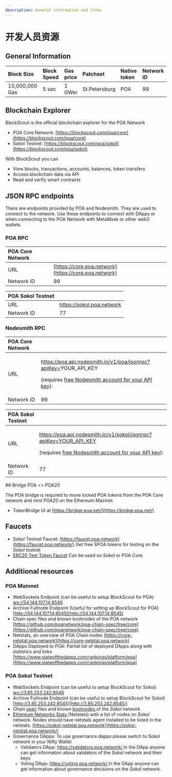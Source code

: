 ```yaml
---
description: General information and links
---
```


# 开发人员资源

## General Information <a id="general-information"></a>

| Block Size | Block Speed | Gas price | Patchset | Native token | Network ID |
| :--- | :--- | :--- | :--- | :--- | :--- |
| 10,000,000 Gas | 5 sec | 1 GWei | St.Petersburg | POA | 99 |

## Blockchain Explorer <a id="blockchain-explorer"></a>

BlockScout is the official blockchain explorer for the POA Network

* POA Core Network: [https://blockscout.com/poa/core](https://blockscout.com/poa/core)
* Sokol Testnet: [https://blockscout.com/poa/sokol](https://blockscout.com/poa/sokol)

With BlockScout you can

* View blocks, transactions, accounts, balances, token transfers
* Access blockchain data via API
* Read and verify smart contracts

## JSON RPC endpoints <a id="json-rpc-endpoints"></a>

There are endpoints provided by POA and Nodesmith. They are used to connect to the network. Use these endpoints to connect with DApps or when connecting to the POA Network with MetaMask or other web3 wallets.

### POA RPC <a id="poa-rpc"></a>

| ​POA Core Network | ​ |
| :--- | :--- |
| URL | ​[https://core.poa.network](https://core.poa.network) |
| Network ID | 99 |

| **POA Sokol Testnet** |  |
| :--- | :--- |
| URL | https://sokol.poa.network |
| Network ID | 77 |

### **Nodesmith RPC** <a id="nodesmith-rpc"></a>

<table>
  <thead>
    <tr>
      <th style="text-align:left">&#x200B;POA Core Network</th>
      <th style="text-align:left">&#x200B;</th>
    </tr>
  </thead>
  <tbody>
    <tr>
      <td style="text-align:left">URL</td>
      <td style="text-align:left">
        <p>&#x200B;<a href="https://poa.api.nodesmith.io/v1/dai/jsonrpc?apiKey=YOUR_API_KEY">https://poa.api.nodesmith.io/v1/poa/jsonrpc?apiKey=</a>&#x200B;YOUR_API_KEY</p>
        <p>(requires <a href="https://nodesmith.io/docs/#/overview/httpsQuickstart">free Nodesmith account for your API key</a>):</p>
      </td>
    </tr>
    <tr>
      <td style="text-align:left">Network ID</td>
      <td style="text-align:left">99</td>
    </tr>
  </tbody>
</table><table>
  <thead>
    <tr>
      <th style="text-align:left">POA Sokol Testnet</th>
      <th style="text-align:left">&#x200B;</th>
    </tr>
  </thead>
  <tbody>
    <tr>
      <td style="text-align:left">URL</td>
      <td style="text-align:left">
        <p><a href="https://poa.api.nodesmith.io/v1/sokol/jsonrpc?apiKey=YOUR_API_KEY">https://poa.api.nodesmith.io/v1/sokol/jsonrpc?apiKey=YOUR_API_KEY</a>
        </p>
        <p>(requires <a href="https://nodesmith.io/docs/#/overview/httpsQuickstart">free Nodesmith account for your API key</a>):</p>
      </td>
    </tr>
    <tr>
      <td style="text-align:left">Network ID</td>
      <td style="text-align:left">77</td>
    </tr>
  </tbody>
</table>## Bridge POA &lt;&gt; POA20 <a id="bridge-dai-less-than-greater-than-xdai"></a>

The POA bridge is required to move locked POA tokens from the POA Core network and mint POA20 on the Ethereum Mainnet.

* TokenBridge UI at [https://bridge.poa.net/](https://bridge.poa.net/)

## **Faucets** <a id="additional-resources"></a>

* Sokol Testnet Faucet: [https://faucet.poa.network](https://faucet.poa.network/) Get free SPOA tokens for testing on the _Sokol_ testnet 
* [ERC20 Test Token Faucet](erc20-test-token-faucet.md) Can be used on Sokol or POA Core. 

## **Additional resources** <a id="additional-resources"></a>

### **POA Mainnet**

* WebSockets Endpoint \(can be useful to setup BlockScout for POA\) [ws://54.144.107.14:8546](ws://54.144.107.14:8546)
* Archive Fullnode Endpoint \(Useful for setting up BlockScout for POA\) [http://54.144.107.14:8545](http://54.144.107.14:8545)
* Chain spec files and known bootnodes of the POA network [https://github.com/poanetwork/poa-chain-spec/tree/core](https://github.com/poanetwork/poa-chain-spec/tree/core)
* Netstats, an overview of POA Chain nodes [https://core-netstat.poa.network](https://core-netstat.poa.network)
* DApps Deployed to POA: Partial list of deployed DApps along with statistics and links [https://www.stateofthedapps.com/rankings/platform/poa](https://www.stateofthedapps.com/rankings/platform/poa)

### POA Sokol Testnet

* WebSockets Endpoint \(can be useful to setup BlockScout for Sokol\) [ws://3.85.253.242:8546](ws://3.85.253.242:8546)
* Archive Fullnode Endpoint \(can be useful to setup BlockScout for Sokol\) [http://3.85.253.242:8545](http://3.85.253.242:8545/)
* Chain [spec](https://github.com/poanetwork/poa-chain-spec/blob/sokol/spec.json) files and known [bootnodes ](https://github.com/poanetwork/poa-chain-spec/blob/sokol/bootnodes.txt)of the _Sokol_ network
* [Ethereum Networks Stats ](https://github.com/cubedro/eth-netstats)\(Netstats\) with a list of nodes on Sokol network. Nodes should have netstats agent installed to be listed in the netstats. [https://sokol-netstat.poa.network](https://sokol-netstat.poa.network/)
* Governance DApps: To use governance dapps please switch to Sokol network in your Nifty Wallet
  * Validators DApp: [https://validators.poa.network/ ](https://validators.poa.network/) In the DApp anyone can get information about validators of the _Sokol_ network and their keys
  * Voting DApp: [https://voting.poa.network/ ](https://voting.poa.network/) In the DApp anyone can get information about governance decisions on the _Sokol_ network.


